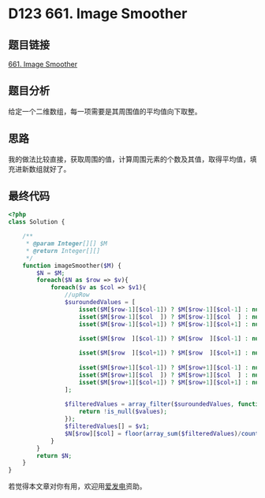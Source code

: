 # D123 661. Image Smoother

## 题目链接

[661. Image Smoother](https://leetcode.com/problems/image-smoother/)

## 题目分析

给定一个二维数组，每一项需要是其周围值的平均值向下取整。

## 思路

我的做法比较直接，获取周围的值，计算周围元素的个数及其值，取得平均值，填充进新数组就好了。

## 最终代码

```php
<?php
class Solution {

    /**
     * @param Integer[][] $M
     * @return Integer[][]  
     */
    function imageSmoother($M) {
        $N = $M;
        foreach($N as $row => $v){
            foreach($v as $col => $v1){
                //upRow
                $suroundedValues = [
                    isset($M[$row-1][$col-1]) ? $M[$row-1][$col-1] : null,
                    isset($M[$row-1][$col  ]) ? $M[$row-1][$col  ] : null,
                    isset($M[$row-1][$col+1]) ? $M[$row-1][$col+1] : null,
                    
                    isset($M[$row  ][$col-1]) ? $M[$row  ][$col-1] : null,

                    isset($M[$row  ][$col+1]) ? $M[$row  ][$col+1] : null,
                    
                    isset($M[$row+1][$col-1]) ? $M[$row+1][$col-1] : null,
                    isset($M[$row+1][$col  ]) ? $M[$row+1][$col  ] : null,
                    isset($M[$row+1][$col+1]) ? $M[$row+1][$col+1] : null,
                ];
                
                $filteredValues = array_filter($suroundedValues, function($values){
                    return !is_null($values);
                });
                $filteredValues[] = $v1;
                $N[$row][$col] = floor(array_sum($filteredValues)/count($filteredValues));
            }
        }
        return $N;
    }
}
```

若觉得本文章对你有用，欢迎用[爱发电](https://afdian.net/@skys215)资助。

